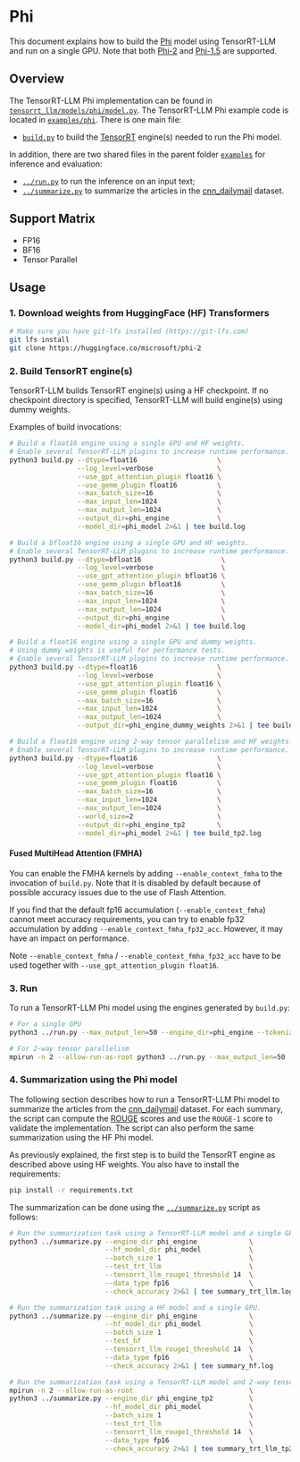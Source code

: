 # Phi

This document explains how to build the [Phi](https://huggingface.co/microsoft/phi-2) model using TensorRT-LLM and run on a single GPU.
Note that both [Phi-2](https://huggingface.co/microsoft/phi-2) and [Phi-1.5](https://huggingface.co/microsoft/phi-1_5/) are supported.

## Overview

The TensorRT-LLM Phi implementation can be found in [`tensorrt_llm/models/phi/model.py`](../../tensorrt_llm/models/phi/model.py). The TensorRT-LLM Phi example code is located in [`examples/phi`](./). There is one main file:

* [`build.py`](./build.py) to build the [TensorRT](https://developer.nvidia.com/tensorrt) engine(s) needed to run the Phi model.

In addition, there are two shared files in the parent folder [`examples`](../) for inference and evaluation:

* [`../run.py`](../run.py) to run the inference on an input text;
* [`../summarize.py`](../summarize.py) to summarize the articles in the [cnn_dailymail](https://huggingface.co/datasets/cnn_dailymail) dataset.

## Support Matrix
  * FP16
  * BF16
  * Tensor Parallel

## Usage

### 1. Download weights from HuggingFace (HF) Transformers

```bash
# Make sure you have git-lfs installed (https://git-lfs.com)
git lfs install
git clone https://huggingface.co/microsoft/phi-2
```

### 2. Build TensorRT engine(s)

TensorRT-LLM builds TensorRT engine(s) using a HF checkpoint. If no checkpoint directory is specified, TensorRT-LLM will build engine(s) using dummy weights.

Examples of build invocations:

```bash
# Build a float16 engine using a single GPU and HF weights.
# Enable several TensorRT-LLM plugins to increase runtime performance. It also helps with build time.
python3 build.py --dtype=float16                    \
                 --log_level=verbose                \
                 --use_gpt_attention_plugin float16 \
                 --use_gemm_plugin float16          \
                 --max_batch_size=16                \
                 --max_input_len=1024               \
                 --max_output_len=1024              \
                 --output_dir=phi_engine            \
                 --model_dir=phi_model 2>&1 | tee build.log

# Build a bfloat16 engine using a single GPU and HF weights.
# Enable several TensorRT-LLM plugins to increase runtime performance. It also helps with build time.
python3 build.py --dtype=bfloat16                    \
                 --log_level=verbose                 \
                 --use_gpt_attention_plugin bfloat16 \
                 --use_gemm_plugin bfloat16          \
                 --max_batch_size=16                 \
                 --max_input_len=1024                \
                 --max_output_len=1024               \
                 --output_dir=phi_engine             \
                 --model_dir=phi_model 2>&1 | tee build.log

# Build a float16 engine using a single GPU and dummy weights.
# Using dummy weights is useful for performance tests.
# Enable several TensorRT-LLM plugins to increase runtime performance. It also helps with build time.
python3 build.py --dtype=float16                    \
                 --log_level=verbose                \
                 --use_gpt_attention_plugin float16 \
                 --use_gemm_plugin float16          \
                 --max_batch_size=16                \
                 --max_input_len=1024               \
                 --max_output_len=1024              \
                 --output_dir=phi_engine_dummy_weights 2>&1 | tee build.log

# Build a float16 engine using 2-way tensor parallelism and HF weights.
# Enable several TensorRT-LLM plugins to increase runtime performance. It also helps with build time.
python3 build.py --dtype=float16                    \
                 --log_level=verbose                \
                 --use_gpt_attention_plugin float16 \
                 --use_gemm_plugin float16          \
                 --max_batch_size=16                \
                 --max_input_len=1024               \
                 --max_output_len=1024              \
                 --world_size=2                     \
                 --output_dir=phi_engine_tp2        \
                 --model_dir=phi_model 2>&1 | tee build_tp2.log
```
#### Fused MultiHead Attention (FMHA)

You can enable the FMHA kernels by adding `--enable_context_fmha` to the invocation of `build.py`. Note that it is disabled by default because of possible accuracy issues due to the use of Flash Attention.

If you find that the default fp16 accumulation (`--enable_context_fmha`) cannot meet accuracy requirements, you can try to enable fp32 accumulation by adding `--enable_context_fmha_fp32_acc`. However, it may have an impact on performance.

Note `--enable_context_fmha` / `--enable_context_fmha_fp32_acc` have to be used together with `--use_gpt_attention_plugin float16`.

### 3. Run

To run a TensorRT-LLM Phi model using the engines generated by `build.py`:

```bash
# For a single GPU
python3 ../run.py --max_output_len=50 --engine_dir=phi_engine --tokenizer_dir=phi_model

# For 2-way tensor parallelism
mpirun -n 2 --allow-run-as-root python3 ../run.py --max_output_len=50 --engine_dir=phi_engine_tp2 --tokenizer_dir=phi_model
```

### 4. Summarization using the Phi model

The following section describes how to run a TensorRT-LLM Phi model to summarize the articles from the [cnn_dailymail](https://huggingface.co/datasets/cnn_dailymail) dataset. For each summary, the script can compute the [ROUGE](https://en.wikipedia.org/wiki/ROUGE_(metric)) scores and use the `ROUGE-1` score to validate the implementation.
The script can also perform the same summarization using the HF Phi model.

As previously explained, the first step is to build the TensorRT engine as described above using HF weights. You also have to install the requirements:

```bash
pip install -r requirements.txt
```

The summarization can be done using the [`../summarize.py`](../summarize.py) script as follows:

```bash
# Run the summarization task using a TensorRT-LLM model and a single GPU.
python3 ../summarize.py --engine_dir phi_engine             \
                        --hf_model_dir phi_model            \
                        --batch_size 1                      \
                        --test_trt_llm                      \
                        --tensorrt_llm_rouge1_threshold 14  \
                        --data_type fp16                    \
                        --check_accuracy 2>&1 | tee summary_trt_llm.log

# Run the summarization task using a HF model and a single GPU.
python3 ../summarize.py --engine_dir phi_engine             \
                        --hf_model_dir phi_model            \
                        --batch_size 1                      \
                        --test_hf                           \
                        --tensorrt_llm_rouge1_threshold 14  \
                        --data_type fp16                    \
                        --check_accuracy 2>&1 | tee summary_hf.log

# Run the summarization task using a TensorRT-LLM model and 2-way tensor parallelism.
mpirun -n 2 --allow-run-as-root                             \
python3 ../summarize.py --engine_dir phi_engine_tp2         \
                        --hf_model_dir phi_model            \
                        --batch_size 1                      \
                        --test_trt_llm                      \
                        --tensorrt_llm_rouge1_threshold 14  \
                        --data_type fp16                    \
                        --check_accuracy 2>&1 | tee summary_trt_llm_tp2.log
```
